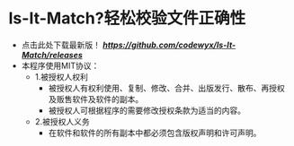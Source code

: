 # Is-It-Match?轻松校验文件正确性
- 点击此处下载最新版！
_**https://github.com/codewyx/Is-It-Match/releases**_
- 本程序使用MIT协议：<br>
  - 1.被授权人权利<br>
      - 被授权人有权利使用、复制、修改、合并、出版发行、散布、再授权及贩售软件及软件的副本。<br>
      - 被授权人可根据程序的需要修改授权条款为适当的内容。
  - 2.被授权人义务<br>
      - 在软件和软件的所有副本中都必须包含版权声明和许可声明。<br>
